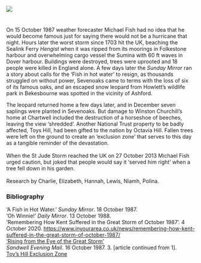 <a href="https://dev.visual-essays.app"><img src="https://dev-visual-essays.netlify.app/images/ve-button.png"></a> 
<param ve-config title="The Great Storm of 1987" author="Carolyn Oulton" layout="vtl" banner="https://upload.wikimedia.org/wikipedia/commons/e/ea/The_White_Cliffs_of_Dover_%2848904125611%29.jpg">

<param ve-entity eid="Q179224" aliases="Dover">
<param ve-entity eid="Q725261" aliases="Ashford">
<param ve-entity eid="Q939838" aliases="Sevenoaks">
<param ve-entity eid="Q375314" aliases="Folkestone">
<param ve-entity eid="Q1067909" aliases="Chartwell">
<param ve-entity eid="Q3536087" aliases="Toys Hill">
<param ve-entity eid="Q4881598" aliases="Bekesbourne">

#

On 15 October 1987 weather forecaster Michael Fish had no idea that he would become famous just for saying there would not be a hurricane that night. Hours later the worst storm since 1703 hit the UK, beaching the Sealink Ferry _Hengist_ when it was ripped from its moorings in Folkestone harbour and overwhelming cargo vessel the Sumina with 60 ft waves in Dover harbour. Buildings were destroyed, trees were uprooted and 18 people were killed in England alone.  A few days later the _Sunday Mirror_ ran a story about calls for the ‘Fish in hot water’ to resign, as thousands struggled on without power, Sevenoaks came to terms with the loss of six of its famous oaks, and an escaped snow leopard from Howlett’s wildlife park in Bekesbourne was spotted in the vicinity of Ashford. 
<param ve-image url="https://upload.wikimedia.org/wikipedia/commons/0/0b/Folkestone_Harbour_1980_-_geograph.org.uk_-_63040.jpg" label="Folestone Harbour. Taken in 1980 when regular cross channel ferries operated out of Folkestone" attribution="Crispin Purdye" license="CC BY-SA 2.0">

The leopard returned home a few days later, and in December seven saplings were planted in Sevenoaks. But damage to Winston Churchill’s home at Chartwell included the destruction of a horseshoe of beeches, leaving the view ‘shredded’. Another National Trust property to be badly affected, Toys Hill, had been gifted to the nation by Octavia Hill. Fallen trees were left on the ground to create an ‘exclusion zone’ that serves to this day as a tangible reminder of the devastation. 
<br><br>
When the St Jude Storm reached the UK on 27 October 2013 Michael Fish urged caution, but joked that people would say it ‘served him right’ when a tree fell down in his garden.
<br><br>
Research by Charlie, Elizabeth, Hannah, Lewis, Niamh, Polina.
<param ve-image url="https://upload.wikimedia.org/wikipedia/commons/0/02/Entering_Toys_Hill_-_geograph.org.uk_-_2463533.jpg" label="Entering Toys Hill" attribution="N Chadwick" license="CC BY-SA 2.0">

### Bibliography

‘A Fish in Hot Water.’ _Sunday Mirror_. 18 October 1987.   
‘Oh Winnie!’ _Daily Mirror_. 13 October 1988.   
‘Remembering How Kent Suffered in the Great Storm of October 1987’. 4 October 2020. https://www.inyourarea.co.uk/news/remembering-how-kent-suffered-in-the-great-storm-of-october-1987/   
[‘Rising from the Eye of the Great Storm’](https://www.nationaltrust.org.uk/features/rising-from-the-eye-of-the-great-storm)   
_Sandwell Evening Mail_. 16 October 1987. 3. [article continued from 1].   
[Toy’s Hill Exclusion Zone](https://www.nationaltrust.org.uk/features/the-toys-hill-exclusion-zone)   

